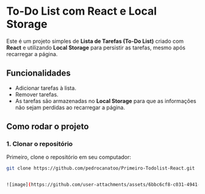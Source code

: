 # To-Do List com React e Local Storage

Este é um projeto simples de **Lista de Tarefas (To-Do List)** criado com **React** e utilizando **Local Storage** para persistir as tarefas, mesmo após recarregar a página.

## Funcionalidades

- Adicionar tarefas à lista.
- Remover tarefas.
- As tarefas são armazenadas no **Local Storage** para que as informações não sejam perdidas ao recarregar a página.

## Como rodar o projeto

### 1. Clonar o repositório

Primeiro, clone o repositório em seu computador:

```bash
git clone https://github.com/pedrocanatoo/Primeiro-Todolist-React.git


![image](https://github.com/user-attachments/assets/6bbc6cf8-c031-4941-a326-a819470561aa)

